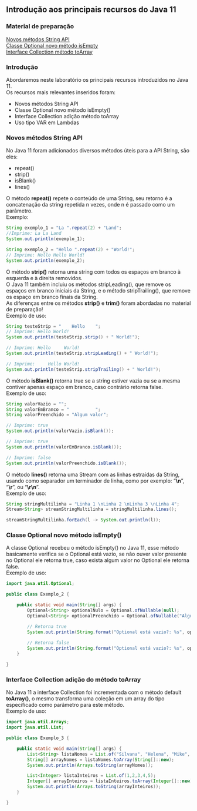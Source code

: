 ## Introdução aos principais recursos do Java 11

### Material de preparação
[Novos métodos String API](https://www.baeldung.com/java-11-string-api)<br/>
[Classe Optional novo método isEmpty](https://dzone.com/articles/optionalisempty-available-in-jdk-11-ea-builds)<br/>
[Interface Collection método toArray](https://dzone.com/articles/jdk-11-new-default-collection-method-toarrayintfun)

### Introdução
Abordaremos neste laboratório os principais recursos introduzidos no Java 11.<br/>
Os recursos mais relevantes inseridos foram:
 * Novos métodos String API
 * Classe Optional novo método isEmpty()
 * Interface Collection adição método toArray
 * Uso tipo VAR em Lambdas
 

### Novos métodos String API
No Java 11 foram adicionados diversos métodos úteis para a API String, são eles:
 * repeat()
 * strip()
 * isBlank()
 * lines()
 
O método **repeat()** repete o conteúdo de uma String, seu retorno é a concatenação da string repetida n vezes, 
onde n é passado como um parâmetro.<br/>
Exemplo:
```java
String exemplo_1 = "La ".repeat(2) + "Land";
//Imprime: La La Land
System.out.println(exemplo_1);

String exemplo_2 = "Hello ".repeat(2) + "World!";
// Imprime: Hello Hello World!
System.out.println(exemplo_2);
```

O método **strip()** retorna uma string com todos os espaços em branco à esquerda e à direita removidos.<br/>
O Java 11 também incluiu os métodos stripLeading(), que remove os espaços em branco iniciais da String, e o método stripTrailing(), 
que remove os espaço em branco finais da String.<br/>
As diferenças entre os métodos **strip()** e **trim()** foram abordadas no material de preparação!<br/>
Exemplo de uso:<br/>
```java
String testeStrip = "    Hello    ";
// Imprime: Hello World!
System.out.println(testeStrip.strip() + " World!");

// Imprime: Hello     World!
System.out.println(testeStrip.stripLeading() + " World!");

// Imprime:     Hello World!
System.out.println(testeStrip.stripTrailing() + " World!");
```

O método **isBlank()** retorna true se a string estiver vazia ou se a mesma contiver apenas espaço em branco, caso contrário retorna false.<br/>
Exemplo de uso:<br/>
```java
String valorVazio = "";
String valorEmBranco = "          ";
String valorPreenchido = "Algum valor";

// Imprime: true
System.out.println(valorVazio.isBlank());

// Imprime: true
System.out.println(valorEmBranco.isBlank());

// Imprime: false
System.out.println(valorPreenchido.isBlank());
```

O método **lines()** retorna uma Stream com as linhas estraídas da String, usando como separador um terminador de linha, como por exemplo: “**\n**”, “**\r**”, ou “**\r\n**”.<br/>
Exemplo de uso:<br/>
```java
String stringMultilinha = "Linha 1 \nLinha 2 \nLinha 3 \nLinha 4";
Stream<String> streamStringMultilinha = stringMultilinha.lines();

streamStringMultilinha.forEach(l -> System.out.println(l));
```



### Classe Optional novo método isEmpty()
A classe Optional recebeu o método isEmpty() no Java 11, esse método basicamente verifica se o Optional está vazio, se não ouver valor presente 
no Optional ele retorna true, caso exista algum valor no Optional ele retorna false.<br/>
Exemplo de uso:<br/>
```java
import java.util.Optional;

public class Exemplo_2 {

    public static void main(String[] args) {
        Optional<String> optionalNulo = Optional.ofNullable(null);
        Optional<String> optionalPreenchido = Optional.ofNullable("Algum valor");

        // Retorna true
        System.out.println(String.format("Optional está vazio?: %s", optionalNulo.isEmpty()));
        
        // Retorna false
        System.out.println(String.format("Optional está vazio?: %s", optionalPreenchido.isEmpty()));
    }

}
```

### Interface Collection adição do método toArray
No Java 11 a interface Collection foi incrementada com o método default **toArray()**, o mesmo transforma uma coleção em um array do tipo 
especificado como parâmetro para este método.<br/>
Exemplo de uso:
```java
import java.util.Arrays;
import java.util.List;

public class Exemplo_3 {

    public static void main(String[] args) {
        List<String> listaNomes = List.of("Silvana", "Helena", "Mike", "John");
        String[] arrayNomes = listaNomes.toArray(String[]::new);
        System.out.println(Arrays.toString(arrayNomes));

        List<Integer> listaInteiros = List.of(1,2,3,4,5);
        Integer[] arrayInteiros = listaInteiros.toArray(Integer[]::new);
        System.out.println(Arrays.toString(arrayInteiros));
    }

}
``` 
